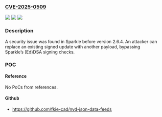 ### [CVE-2025-0509](https://cve.mitre.org/cgi-bin/cvename.cgi?name=CVE-2025-0509)
![](https://img.shields.io/static/v1?label=Product&message=Sparkle&color=blue)
![](https://img.shields.io/static/v1?label=Version&message=0%3C%202.6.4%20&color=brighgreen)
![](https://img.shields.io/static/v1?label=Vulnerability&message=CWE-552%20Files%20or%20Directories%20Accessible%20to%20External%20Parties&color=brighgreen)

### Description

A security issue was found in Sparkle before version 2.6.4. An attacker can replace an existing signed update with another payload, bypassing Sparkle’s (Ed)DSA signing checks.

### POC

#### Reference
No PoCs from references.

#### Github
- https://github.com/fkie-cad/nvd-json-data-feeds

